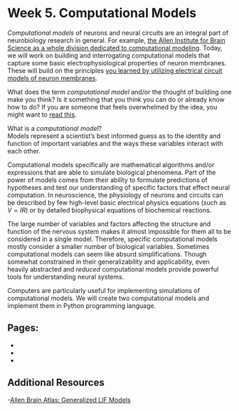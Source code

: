 # Week 5. Computational Models

*Computational models* of neurons and neural circuits are an integral part of neurobiology research in general. For example, [the Allen Institute for Brain Science as a whole division dedicated to computational modeling](https://portal.brain-map.org/explore/models). Today, we will work on building and interrogating computational models that capture some basic electrophysiological properties of neuron membranes. These will build on the principles [you learned by utilizing electrical circuit models of neuron membranes](../passive-membrane-models/passive-membrane-models_landing.md).

What does the term *computational model* and/or the thought of building one make you think? Is it something that you think you can do or already know how to do? If you are someone that feels overwhelmed by the idea, you might want to [read this](https://medium.com/the-spike/there-is-no-such-thing-as-a-computational-person-cca658b5c8f9).

What is a *computational model*?  
Models represent a scientist’s best informed guess as to the identity and function of important variables and the ways these variables interact with each other.

Computational models specifically are mathematical algorithms and/or expressions that are able to simulate biological phenomena. Part of the power of models comes from their ability to formulate predictions of hypotheses and test our understanding of specific factors that effect neural computation. In neuroscience, the physiology of neurons and circuits can be described by few high-level basic electrical physics equations (such as $V=IR$) or by detailed biophysical equations of biochemical reactions.  

The large number of variables and factors affecting the structure and function of the nervous system makes it almost impossible for them all to be considered in a single model. Therefore, specific computational models mostly consider a smaller number of biological variables. Sometimes computational models can seem like absurd simplifications. Though somewhat constrained in their generalizability and applicability, even heavily abstracted and *reduced* computational models provide powerful tools for understanding neural systems.  

Computers are particularly useful for implementing simulations of computational models. We will create two computational models and implement them in Python programming language. 


## Pages:
- [](../computational-model/Lab-Manual_computational-model.md)
- [](../computational-model/Data-Explorer_computational-model.ipynb)
- [](../computational-model/Responses_computational-model.ipynb)

## Additional Resources

-[Allen Brain Atlas: Generalized LIF Models](http://alleninstitute.github.io/AllenSDK/glif_models.html)


